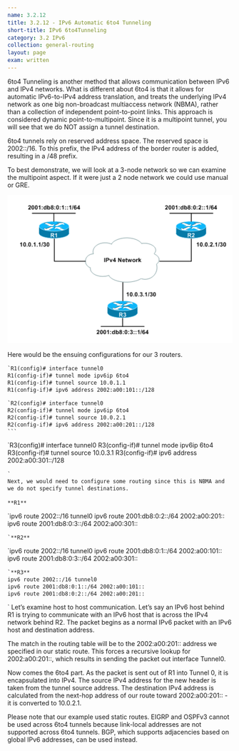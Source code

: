 ```yaml
---
name: 3.2.12
title: 3.2.12 - IPv6 Automatic 6to4 Tunneling
short-title: IPv6 6to4Tunneling
category: 3.2 IPv6
collection: general-routing
layout: page
exam: written
---
```

6to4 Tunneling is another method that allows communication between IPv6 and IPv4 networks. What is different about 6to4 is that it allows for automatic IPv6-to-IPv4 address translation, and treats the underlying IPv4 network as one big non-broadcast multiaccess network (NBMA), rather than a collection of independent point-to-point links. This approach is considered dynamic point-to-multipoint. Since it is a multipoint tunnel, you will see that we do NOT assign a tunnel destination.

6to4 tunnels rely on reserved address space. The reserved space is 2002::/16. To this prefix, the IPv4 address of the border router is added, resulting in a /48 prefix.

To best demonstrate, we will look at a 3-node network so we can examine the multipoint aspect. If it were just a 2 node network we could use manual or GRE.

![img][1]

Here would be the ensuing configurations for our 3 routers.
```
`R1(config)# interface tunnel0
R1(config-if)# tunnel mode ipv6ip 6to4
R1(config-if)# tunnel source 10.0.1.1
R1(config-if)# ipv6 address 2002:a00:101::/128
```
````
`R2(config)# interface tunnel0
R2(config-if)# tunnel mode ipv6ip 6to4
R2(config-if)# tunnel source 10.0.2.1
R2(config-if)# ipv6 address 2002:a00:201::/128
```
````
`R3(config)# interface tunnel0
R3(config-if)# tunnel mode ipv6ip 6to4
R3(config-if)# tunnel source 10.0.3.1
R3(config-if)# ipv6 address 2002:a00:301::/128
```
`
Next, we would need to configure some routing since this is NBMA and we do not specify tunnel destinations.

**R1**
```
`ipv6 route 2002::/16 tunnel0
ipv6 route 2001:db8:0:2::/64 2002:a00:201::
ipv6 route 2001:db8:0:3::/64 2002:a00:301::
```
`**R2**
```
`ipv6 route 2002::/16 tunnel0
ipv6 route 2001:db8:0:1::/64 2002:a00:101::
ipv6 route 2001:db8:0:3::/64 2002:a00:301::
```
`**R3**
ipv6 route 2002::/16 tunnel0
ipv6 route 2001:db8:0:1::/64 2002:a00:101::
ipv6 route 2001:db8:0:2::/64 2002:a00:201::
```
`
Let’s examine host to host communication. Let’s say an IPv6 host behind R1 is trying to communicate with an IPv6 host that is across the IPv4 network behind R2. The packet begins as a normal IPv6 packet with an IPv6 host and destination address.

The match in the routing table will be to the 2002:a00:201:: address we specified in our static route. This forces a recursive lookup for 2002:a00:201::, which results in sending the packet out interface Tunnel0.

Now comes the 6to4 part. As the packet is sent out of R1 into Tunnel 0, it is encapsulated into IPv4. The source IPv4 address for the new header is taken from the tunnel source address. The destination IPv4 address is calculated from the next-hop address of our route toward 2002:a00:201:: - it is converted to 10.0.2.1.

Please note that our example used static routes. EIGRP and OSPFv3 cannot be used across 6to4 tunnels because link-local addresses are not supported across 6to4 tunnels. BGP, which supports adjacencies based on global IPv6 addresses, can be used instead.

[1]:	/assets/6to4.png